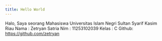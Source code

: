 ```yaml
---
title: Hello World
---
```

Halo, Saya seorang Mahasiswa Universitas Islam Negri Sultan Syarif Kasim Riau
Nama  : Zetryan Satria
Nim   : 11253102039
Kelas : C
Github: https://github.com/zetryan
